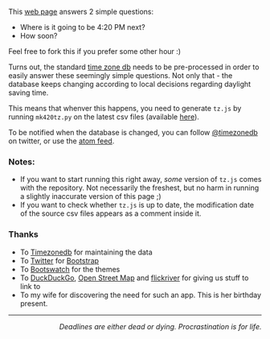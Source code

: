 This [web page](http://zzzen.com/global420) answers 2 simple questions:

* Where is it going to be 4:20 PM next?
* How soon?

Feel free to fork this if you prefer some other hour :)

Turns out, the standard [time zone db](http://timezonedb.com/) needs to
be pre-processed in order to easily answer these seemingly simple questions.
Not only that - the database keeps changing according to local decisions regarding
daylight saving time.

This means that whenver this happens, you need to generate `tz.js` by running
`mk420tz.py` on the latest csv files (available [here](http://timezonedb.com/download)).

To be notified when the database is changed, you can follow [@timezonedb](https://twitter.com/timezonedb) on twitter, or use the [atom feed](http://feeds.feedburner.com/timezonedb).

### Notes:

* If you want to start running this right away, _some_ version of `tz.js` comes with the repository.
  Not necessarily the freshest, but no harm in running a slightly inaccurate version of this page ;)
* If you want to check whether `tz.js` is up to date, the modification date of the source csv files
  appears as a comment inside it.

### Thanks

* To [Timezonedb](http://timezonedb.com) for maintaining the data
* To [Twitter](http://twitter.github.com) for [Bootstrap](http://twitter.github.com/bootstrap)
* To [Bootswatch](http://bootswatch.com/) for the themes
* To [DuckDuckGo](http://duckduckgo.com/), [Open Street Map](http://www.openstreetmap.org/) and [flickriver](http://flickriver.com) for giving us stuff to link to
* To my wife for discovering the need for such an app. This is her birthday present.

----------------------------

*<p align="right">Deadlines are either dead or dying. Procrastination is for life.</p>*
